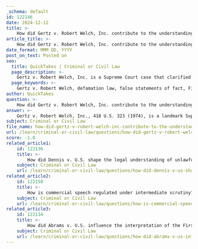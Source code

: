 ```yaml
---
_schema: default
id: 122146
date: 2024-12-12
title: >-
    How did Gertz v. Robert Welch, Inc. contribute to the understanding of false statements of fact?
article_title: >-
    How did Gertz v. Robert Welch, Inc. contribute to the understanding of false statements of fact?
date_format: MMM DD, YYYY
post_on_text: Posted on
seo:
  title: QuickTakes | Criminal or Civil Law
  page_description: >-
    Gertz v. Robert Welch, Inc. is a Supreme Court case that clarified the standards for defamation claims by private individuals, emphasizing the protection of individual reputations from false statements of fact while balancing the principles of free speech.
  page_keywords: >-
    Gertz v. Robert Welch, defamation law, false statements of fact, First Amendment, private individuals, actual malice, New York Times Co. v. Sullivan, Supreme Court, individual reputation, free speech
author: QuickTakes
question: >-
    How did Gertz v. Robert Welch, Inc. contribute to the understanding of false statements of fact?
answer: >-
    Gertz v. Robert Welch, Inc., 418 U.S. 323 (1974), is a landmark Supreme Court case that significantly shaped the understanding of false statements of fact in the context of defamation law, particularly concerning private individuals. The case arose when Elmer Gertz, an attorney, was falsely accused in a magazine article of being involved in a conspiracy related to a police officer's criminal case. Gertz sued Robert Welch, Inc. for defamation, seeking damages for the harm to his reputation.\n\nThe Supreme Court's ruling established that the First Amendment does not impose the same burden of proof on private individuals as it does on public officials in defamation cases. Specifically, the Court held that private individuals do not need to demonstrate "actual malice" (knowledge of falsity or reckless disregard for the truth) to prevail in a defamation suit. This was a departure from the precedent set in New York Times Co. v. Sullivan (1964), which required public officials to meet this higher standard.\n\nThe Court's decision in Gertz emphasized that states are free to establish their own standards of liability for defamatory statements made about private individuals, as long as they do not impose liability without fault. This ruling underscored the importance of protecting individual reputations from defamatory falsehoods while still balancing the need for free speech. The Court recognized that false statements of fact do not contribute to public discourse and are not protected under the First Amendment.\n\nIn summary, Gertz v. Robert Welch, Inc. contributed to the understanding of false statements of fact by clarifying the legal standards applicable to defamation claims brought by private individuals, thereby reinforcing the protection of individual reputations against defamatory statements while maintaining the broader principles of free speech.
subject: Criminal or Civil Law
file_name: how-did-gertz-v-robert-welch-inc-contribute-to-the-understanding-of-false-statements-of-fact.md
url: /learn/criminal-or-civil-law/questions/how-did-gertz-v-robert-welch-inc-contribute-to-the-understanding-of-false-statements-of-fact
score: -1.0
related_article1:
    id: 122136
    title: >-
        How did Dennis v. U.S. shape the legal understanding of unlawful conduct in speech?
    subject: Criminal or Civil Law
    url: /learn/criminal-or-civil-law/questions/how-did-dennis-v-us-shape-the-legal-understanding-of-unlawful-conduct-in-speech
related_article2:
    id: 122150
    title: >-
        How is commercial speech regulated under intermediate scrutiny?
    subject: Criminal or Civil Law
    url: /learn/criminal-or-civil-law/questions/how-is-commercial-speech-regulated-under-intermediate-scrutiny
related_article3:
    id: 122134
    title: >-
        How did Abrams v. U.S. influence the interpretation of the First Amendment?
    subject: Criminal or Civil Law
    url: /learn/criminal-or-civil-law/questions/how-did-abrams-v-us-influence-the-interpretation-of-the-first-amendment
---
```


&nbsp;